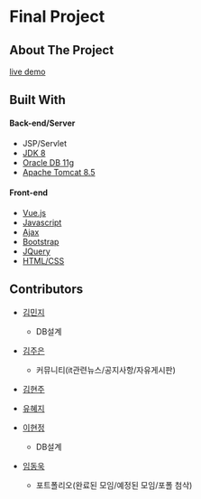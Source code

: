 # Final Project



## About The Project

[live demo]()

## Built With
<h4>Back-end/Server</h4>

* JSP/Servlet
* [JDK 8](https://www.oracle.com/java/technologies/javase/javase-jdk8-downloads.html)
* [Oracle DB 11g](https://www.oracle.com/database/technologies/112010-win64soft.html)
* [Apache Tomcat 8.5](https://tomcat.apache.org/download-80.cgi)

<h4>Front-end</h4>

* [Vue.js](https://vuejs.org/)
* [Javascript](https://developer.mozilla.org/en-US/docs/Web/JavaScript)
* [Ajax](https://api.jquery.com/jquery.ajax/)
* [Bootstrap](https://getbootstrap.com)
* [JQuery](https://jquery.com)
* [HTML/CSS](https://developer.mozilla.org/en-US/docs/Web/HTML)




## Contributors

* [김민지]()
	* DB설계

* [김주은](https://github.com/you4ranghe)
	* 커뮤니티(it관련뉴스/공지사항/자유게시판)
  

* [김현주]()
	
* [유혜지]()
	
* [이현정](https://github.com/hjleee93)
  * DB설계

* [임동욱](https://github.com/DK2554)
	* 포트폴리오(완료된 모임/예정된 모임/포폴 첨삭)
